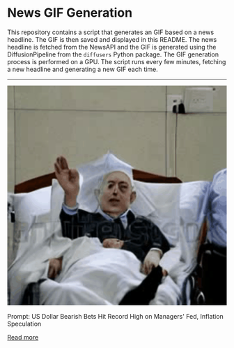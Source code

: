 # News GIF Generation
This repository contains a script that generates an GIF based on a news headline. The GIF is then saved and displayed in this README.
The news headline is fetched from the NewsAPI and the GIF is generated using the DiffusionPipeline from the `diffusers` Python package. The GIF generation process is performed on a GPU.
The script runs every few minutes, fetching a new headline and generating a new GIF each time.

---

![Generated GIF](output.gif?raw=true&v=1690270511)

Prompt: US Dollar Bearish Bets Hit Record High on Managers' Fed, Inflation Speculation

[Read more](https://www.bloomberg.com/news/articles/2023-07-24/dollar-bearish-bets-climb-to-record-high-among-asset-managers)